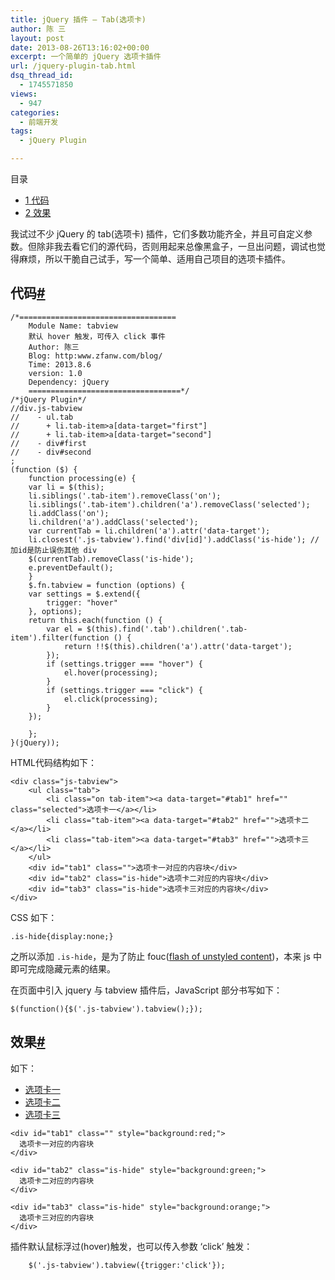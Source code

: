 ```yaml
---
title: jQuery 插件 – Tab(选项卡)
author: 陈 三
layout: post
date: 2013-08-26T13:16:02+00:00
excerpt: 一个简单的 jQuery 选项卡插件
url: /jquery-plugin-tab.html
dsq_thread_id:
  - 1745571850
views:
  - 947
categories:
  - 前端开发
tags:
  - jQuery Plugin

---
```

<div id="toc_container" class="ml-l u-floatRight pure-u-1-1 pure-u-sm-2-5 toc_white no_bullets">
  <nav id="myaffix">
  
  <p class="toc-title">
    目录
  </p>
  
  <ul class="toc-list nav" role="menu">
    <li class="toc-list__item" role="menuitem">
      <a href="#i"><span class="toc_number toc_depth_1">1</span> 代码</a>
    </li>
    <li class="toc-list__item" role="menuitem">
      <a href="#i-2"><span class="toc_number toc_depth_1">2</span> 效果</a>
    </li>
  </ul></nav>
</div>

<div class="">
  <p>
    我试过不少 jQuery 的 tab(选项卡) 插件，它们多数功能齐全，并且可自定义参数。但除非我去看它们的源代码，否则用起来总像黑盒子，一旦出问题，调试也觉得麻烦，所以干脆自己试手，写一个简单、适用自己项目的选项卡插件。
  </p>
  
  <h2 class="storycontent-h2">
    <span id="i">代码</span><a title="标题链接地址" class="u-floatRight hidden" id="heyi" href="#i"><span class="" aria-hidden="true">#</span></a>
  </h2>
  
  <pre><code>/*===================================
    Module Name: tabview
    默认 hover 触发，可传入 click 事件
    Author: 陈三
    Blog: http:www.zfanw.com/blog/
    Time: 2013.8.6
    version: 1.0
    Dependency: jQuery
    ==================================*/
/*jQuery Plugin*/
//div.js-tabview
//    - ul.tab
//      + li.tab-item&gt;a[data-target="first"]
//      + li.tab-item&gt;a[data-target="second"]
//    - div#first
//    - div#second
;
(function ($) {
    function processing(e) {
    var li = $(this);
    li.siblings('.tab-item').removeClass('on');
    li.siblings('.tab-item').children('a').removeClass('selected');
    li.addClass('on');
    li.children('a').addClass('selected');
    var currentTab = li.children('a').attr('data-target');
    li.closest('.js-tabview').find('div[id]').addClass('is-hide'); //加id是防止误伤其他 div
    $(currentTab).removeClass('is-hide');
    e.preventDefault();
    }
    $.fn.tabview = function (options) {
    var settings = $.extend({
        trigger: "hover"
    }, options);
    return this.each(function () {
        var el = $(this).find('.tab').children('.tab-item').filter(function () {
            return !!$(this).children('a').attr('data-target');
        });
        if (settings.trigger === "hover") {
            el.hover(processing);
        }
        if (settings.trigger === "click") {
            el.click(processing);
        }
    });

    };
}(jQuery));
</code></pre>
  
  <p>
    HTML代码结构如下：
  </p>
  
  <pre><code>&lt;div class="js-tabview"&gt;
    &lt;ul class="tab"&gt;
        &lt;li class="on tab-item"&gt;&lt;a data-target="#tab1" href="" class="selected"&gt;选项卡一&lt;/a&gt;&lt;/li&gt;
        &lt;li class="tab-item"&gt;&lt;a data-target="#tab2" href=""&gt;选项卡二&lt;/a&gt;&lt;/li&gt;
        &lt;li class="tab-item"&gt;&lt;a data-target="#tab3" href=""&gt;选项卡三&lt;/a&gt;&lt;/li&gt;
    &lt;/ul&gt;
    &lt;div id="tab1" class=""&gt;选项卡一对应的内容块&lt;/div&gt;
    &lt;div id="tab2" class="is-hide"&gt;选项卡二对应的内容块&lt;/div&gt;
    &lt;div id="tab3" class="is-hide"&gt;选项卡三对应的内容块&lt;/div&gt;
&lt;/div&gt;
</code></pre>
  
  <p>
    CSS 如下：
  </p>
  
  <pre><code>.is-hide{display:none;}
</code></pre>
  
  <p>
    之所以添加 <code>.is-hide</code>，是为了防止 fouc(<a href="http://en.wikipedia.org/wiki/Flash_of_unstyled_content">flash of unstyled content</a>)，本来 js 中即可完成隐藏元素的结果。
  </p>
  
  <p>
    在页面中引入 jquery 与 tabview 插件后，JavaScript 部分书写如下：
  </p>
  
  <pre><code>$(function(){$('.js-tabview').tabview();});
</code></pre>
  
  <h2 class="storycontent-h2">
    <span id="i-2">效果</span><a title="标题链接地址" class="u-floatRight hidden" id="heyi-2" href="#i-2"><span class="" aria-hidden="true">#</span></a>
  </h2>
  
  <p>
    如下：
  </p>
  
  <div class="js-tabview">
    <ul class="list-unstyled list-inline">
      <li class="on">
        <a href="http://www.zfanw.com/blog/" data-target="#tab1" class="selected">选项卡一</a>
      </li>
      <li>
        <a href="" data-target="#tab2">选项卡二</a>
      </li>
      <li>
        <a href="" data-target="#tab3">选项卡三</a>
      </li>
    </ul>
    
    <div id="tab1" class="" style="background:red;">
      选项卡一对应的内容块
    </div>
    
    <div id="tab2" class="is-hide" style="background:green;">
      选项卡二对应的内容块
    </div>
    
    <div id="tab3" class="is-hide" style="background:orange;">
      选项卡三对应的内容块
    </div>
  </div>
  
  <p>
  </p>
  
  <p>
    插件默认鼠标浮过(hover)触发，也可以传入参数 &#8216;click&#8217; 触发：
  </p>
  
  <pre><code>    $('.js-tabview').tabview({trigger:'click'});
</code></pre>
</div>